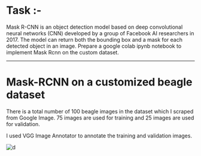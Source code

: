 # **Task :-**

Mask R-CNN is an object detection model based on deep convolutional neural networks (CNN) developed by a group of Facebook AI researchers in 2017. The model can return both the bounding box and a mask for each detected object in an image. Prepare a google colab ipynb notebook to implement Mask Rcnn on the custom dataset. 

-------------------------------------------------------------------------------------------------------------------------------------------------------------------------

# Mask-RCNN on a customized beagle dataset

There is a total number of 100 beagle images in the dataset which I scraped from Google Image. 75 images are used for training and 25 images are used for validation.

I used VGG Image Annotator to annotate the training and validation images.


![d](https://user-images.githubusercontent.com/53815075/161554715-8cefba35-e969-4ff6-8e1b-849267578c1b.png)
